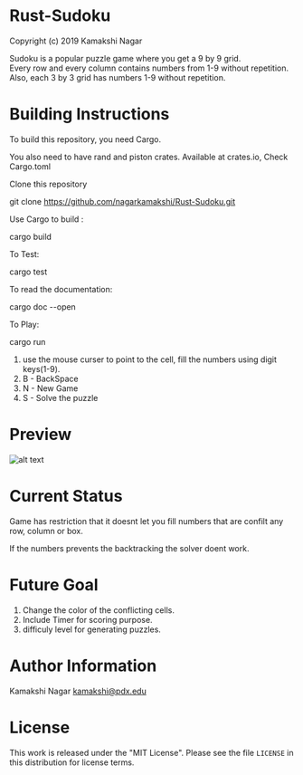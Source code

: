 # Rust-Sudoku

Copyright (c) 2019 Kamakshi Nagar

Sudoku is a popular puzzle game where you get a 9 by 9 grid.  
Every row and every column contains numbers from 1-9 without repetition.
Also, each 3 by 3 grid has numbers 1-9 without repetition.

# Building Instructions
To build this repository, you need Cargo.

You also need to have rand and piston crates. Available at crates.io, Check Cargo.toml

Clone this repository

git clone https://github.com/nagarkamakshi/Rust-Sudoku.git

Use Cargo to build :

cargo build

To Test:

cargo test

To read the documentation:

cargo doc --open

To Play:

cargo run

1. use the mouse curser to point to the cell, fill the numbers using digit keys(1-9).
2. B - BackSpace
3. N - New Game
4. S - Solve the puzzle

# Preview

![alt text](https://github.com/nagarkamakshi/Rust-Sudoku/tree/master/assets/Sudoku.png)

# Current Status

Game has restriction that it doesnt let you fill numbers that are confilt any row, column or box.

If the numbers prevents the backtracking the solver doent work.

# Future Goal

1. Change the color of the conflicting cells.
2. Include Timer for scoring purpose.
3. difficuly level for generating puzzles.

# Author Information

Kamakshi Nagar 
kamakshi@pdx.edu

# License

This work is released under the "MIT License". Please see
the file `LICENSE` in this distribution for license terms.



